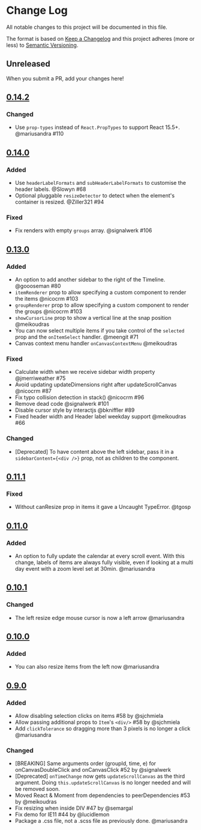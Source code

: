 # Change Log
All notable changes to this project will be documented in this file.

The format is based on [Keep a Changelog](http://keepachangelog.com/)
and this project adheres (more or less) to [Semantic Versioning](http://semver.org/).

## Unreleased
When you submit a PR, add your changes here!

## [0.14.2]
### Changed
- Use `prop-types` instead of `React.PropTypes` to support React 15.5+. @mariusandra #110

## [0.14.0]
### Added
- Use `headerLabelFormats` and `subHeaderLabelFormats` to customise the header labels. @Slowyn #68
- Optional pluggable `resizeDetector` to detect when the element's container is resized. @Ziller321 #94

### Fixed
- Fix renders with empty `groups` array. @signalwerk #106

## [0.13.0]
### Added
- An option to add another sidebar to the right of the Timeline. @goooseman #80
- `itemRenderer` prop to allow specifying a custom component to render the items @nicocrm #103
- `groupRenderer` prop to allow specifying a custom component to render the groups @nicocrm #103
- `showCursorLine` prop to show a vertical line at the snap position @meikoudras
- You can now select multiple items if you take control of the `selected` prop and the `onItemSelect` handler. @meengit #71
- Canvas context menu handler `onCanvasContextMenu` @meikoudras

### Fixed
- Calculate width when we receive sidebar width property @jmerriweather #75
- Avoid updating updateDimensions right after updateScrollCanvas @nicocrm #87
- Fix typo collision detection in stack() @nicocrm #96
- Remove dead code @signalwerk #101
- Disable cursor style by interactjs @bkniffler #89
- Fixed header width and Header label weekday support @meikoudras #66

### Changed
- [Deprecated] To have content above the left sidebar, pass it in a `sidebarContent={<div />}` prop, not as children to the component.

## [0.11.1]
### Fixed
- Without canResize prop in items it gave a Uncaught TypeError. @tgosp

## [0.11.0]
### Added
- An option to fully update the calendar at every scroll event. With this change, labels of items are always fully visible, even if looking at a multi day event with a zoom level set at 30min. @mariusandra

## [0.10.1]
### Changed
- The left resize edge mouse cursor is now a left arrow @mariusandra

## [0.10.0]
### Added
- You can also resize items from the left now @mariusandra

## [0.9.0]
### Added
- Allow disabling selection clicks on items #58 by @sjchmiela
- Allow passing additional props to `Item`'s `<div/>` #58 by @sjchmiela
- Add `clickTolerance` so dragging more than 3 pixels is no longer a click @mariusandra

### Changed
- [BREAKING] Same arguments order (groupId, time, e) for onCanvasDoubleClick and onCanvasClick #52 by @signalwerk
- [Deprecated] `onTimeChange` now gets `updateScrollCanvas` as the third argument. Doing `this.updateScrollCanvas` is no longer needed and will be removed soon.
- Moved React & Moment from dependencies to peerDependencies #53 by @meikoudras
- Fix resizing when inside DIV #47 by @semargal
- Fix demo for IE11 #44 by @lucidlemon
- Package a .css file, not a .scss file as previously done. @mariusandra

[0.9.0]: https://github.com/namespace-ee/react-calendar-timeline/compare/v0.8.6...v0.9.0
[0.10.0]: https://github.com/namespace-ee/react-calendar-timeline/compare/v0.9.0...v0.10.0
[0.10.1]: https://github.com/namespace-ee/react-calendar-timeline/compare/v0.10.0...v0.10.1
[0.11.0]: https://github.com/namespace-ee/react-calendar-timeline/compare/v0.10.1...v0.11.0
[0.11.1]: https://github.com/namespace-ee/react-calendar-timeline/compare/v0.11.0...v0.11.1
[0.13.0]: https://github.com/namespace-ee/react-calendar-timeline/compare/v0.11.1...v0.13.0
[0.14.0]: https://github.com/namespace-ee/react-calendar-timeline/compare/v0.13.0...v0.14.0
[0.14.2]: https://github.com/namespace-ee/react-calendar-timeline/compare/7483bbdf7d44de56a4576d64544631ea05be77cc...9a04baaffc87be993e9248d005790e4b11b80c4a
